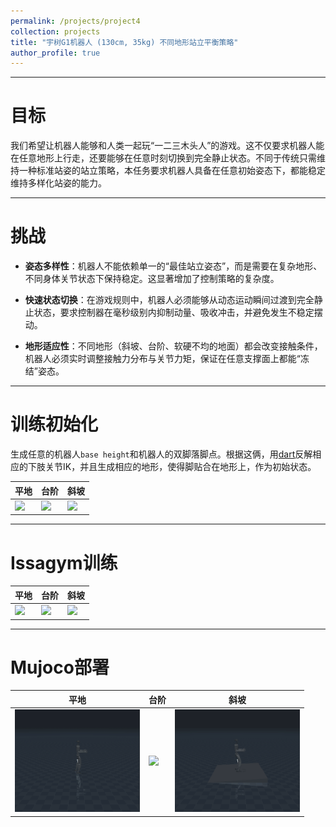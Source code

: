 ```yaml
---
permalink: /projects/project4
collection: projects
title: "宇树G1机器人 (130cm, 35kg) 不同地形站立平衡策略"
author_profile: true
---
```


- - - - - - - - - - -

目标
======
我们希望让机器人能够和人类一起玩“一二三木头人”的游戏。这不仅要求机器人能在任意地形上行走，还要能够在任意时刻切换到完全静止状态。不同于传统只需维持一种标准站姿的站立策略，本任务要求机器人具备在任意初始姿态下，都能稳定维持多样化站姿的能力。

- - - - - - - - - - -

挑战
======
+ **姿态多样性**：机器人不能依赖单一的“最佳站立姿态”，而是需要在复杂地形、不同身体关节状态下保持稳定。这显著增加了控制策略的复杂度。

+ **快速状态切换**：在游戏规则中，机器人必须能够从动态运动瞬间过渡到完全静止状态，要求控制器在毫秒级别内抑制动量、吸收冲击，并避免发生不稳定摆动。

+ **地形适应性**：不同地形（斜坡、台阶、软硬不均的地面）都会改变接触条件，机器人必须实时调整接触力分布与关节力矩，保证在任意支撑面上都能“冻结”姿态。

- - - - - - - - - - -

训练初始化
======
生成任意的机器人`base height`和机器人的双脚落脚点。根据这俩，用[dart](https://dartsim.github.io/dart/v6.11.1/index.html)反解相应的下肢关节IK，并且生成相应的地形，使得脚贴合在地形上，作为初始状态。

| 平地 | 台阶 |  斜坡 |
|--- | --- | --- |
| <img src="/files/project4/1.gif" width="200"> |<img src="/files/project4/2.gif" width="200"> | <img src="/files/project4/3.gif" width="200"> |

- - - - - - - - - - -

Issagym训练
======

| 平地 | 台阶 |  斜坡 |
|--- | --- | --- |
| <img src="/files/project4/4.gif" width="200"> |<img src="/files/project4/5.gif" width="200"> | <img src="/files/project4/6.gif" width="200"> |

- - - - - - - - - - -

Mujoco部署
======

| 平地 | 台阶 |  斜坡 |
|--- | --- | --- |
| <img src="/files/project4/7.gif" width="200"> |<img src="/files/project4/8.gif" width="200"> | <img src="/files/project4/9.gif" width="200"> |

